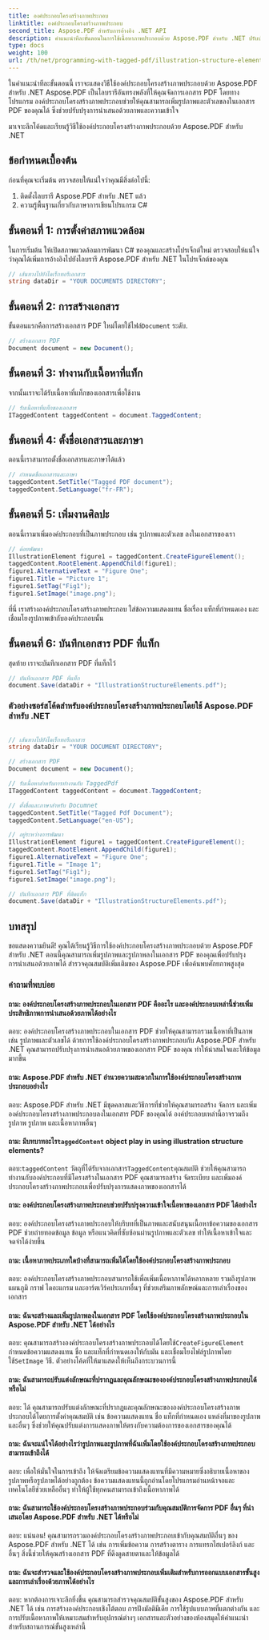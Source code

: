 ```yaml
---
title: องค์ประกอบโครงสร้างภาพประกอบ
linktitle: องค์ประกอบโครงสร้างภาพประกอบ
second_title: Aspose.PDF สำหรับการอ้างอิง .NET API
description: คำแนะนำทีละขั้นตอนในการใช้เนื้อหาภาพประกอบด้วย Aspose.PDF สำหรับ .NET ปรับปรุงการนำเสนอ PDF ของคุณด้วยรูปภาพ
type: docs
weight: 100
url: /th/net/programming-with-tagged-pdf/illustration-structure-elements/
---
```

ในคำแนะนำทีละขั้นตอนนี้ เราจะแสดงวิธีใช้องค์ประกอบโครงสร้างภาพประกอบด้วย Aspose.PDF สำหรับ .NET Aspose.PDF เป็นไลบรารีอันทรงพลังที่ให้คุณจัดการเอกสาร PDF โดยทางโปรแกรม องค์ประกอบโครงสร้างภาพประกอบช่วยให้คุณสามารถเพิ่มรูปภาพและตัวเลขลงในเอกสาร PDF ของคุณได้ ซึ่งช่วยปรับปรุงการนำเสนอด้วยภาพและความเข้าใจ

มาเจาะลึกโค้ดและเรียนรู้วิธีใช้องค์ประกอบโครงสร้างภาพประกอบด้วย Aspose.PDF สำหรับ .NET

## ข้อกำหนดเบื้องต้น

ก่อนที่คุณจะเริ่มต้น ตรวจสอบให้แน่ใจว่าคุณมีสิ่งต่อไปนี้:

1. ติดตั้งไลบรารี Aspose.PDF สำหรับ .NET แล้ว
2. ความรู้พื้นฐานเกี่ยวกับภาษาการเขียนโปรแกรม C#

## ขั้นตอนที่ 1: การตั้งค่าสภาพแวดล้อม

ในการเริ่มต้น ให้เปิดสภาพแวดล้อมการพัฒนา C# ของคุณและสร้างโปรเจ็กต์ใหม่ ตรวจสอบให้แน่ใจว่าคุณได้เพิ่มการอ้างอิงไปยังไลบรารี Aspose.PDF สำหรับ .NET ในโปรเจ็กต์ของคุณ

```csharp
// เส้นทางไปยังไดเร็กทอรีเอกสาร
string dataDir = "YOUR DOCUMENTS DIRECTORY";
```

## ขั้นตอนที่ 2: การสร้างเอกสาร

 ขั้นตอนแรกคือการสร้างเอกสาร PDF ใหม่โดยใช้ไฟล์`Document` ระดับ.

```csharp
// สร้างเอกสาร PDF
Document document = new Document();
```

## ขั้นตอนที่ 3: ทำงานกับเนื้อหาที่แท็ก

จากนั้นเราจะได้รับเนื้อหาที่แท็กของเอกสารเพื่อใช้งาน

```csharp
// รับเนื้อหาที่แท็กของเอกสาร
ITaggedContent taggedContent = document.TaggedContent;
```

## ขั้นตอนที่ 4: ตั้งชื่อเอกสารและภาษา

ตอนนี้เราสามารถตั้งชื่อเอกสารและภาษาได้แล้ว

```csharp
// กำหนดชื่อเอกสารและภาษา
taggedContent.SetTitle("Tagged PDF document");
taggedContent.SetLanguage("fr-FR");
```

## ขั้นตอนที่ 5: เพิ่มงานศิลปะ

ตอนนี้เรามาเพิ่มองค์ประกอบที่เป็นภาพประกอบ เช่น รูปภาพและตัวเลข ลงในเอกสารของเรา

```csharp
// ด้อยพัฒนา
IllustrationElement figure1 = taggedContent.CreateFigureElement();
taggedContent.RootElement.AppendChild(figure1);
figure1.AlternativeText = "Figure One";
figure1.Title = "Picture 1";
figure1.SetTag("Fig1");
figure1.SetImage("image.png");
```

ที่นี่ เราสร้างองค์ประกอบโครงสร้างภาพประกอบ ใส่ข้อความแสดงแทน ชื่อเรื่อง แท็กที่กำหนดเอง และเชื่อมโยงรูปภาพเข้ากับองค์ประกอบนั้น

## ขั้นตอนที่ 6: บันทึกเอกสาร PDF ที่แท็ก

สุดท้าย เราจะบันทึกเอกสาร PDF ที่แท็กไว้

```csharp
// บันทึกเอกสาร PDF ที่แท็ก
document.Save(dataDir + "IllustrationStructureElements.pdf");
```

### ตัวอย่างซอร์สโค้ดสำหรับองค์ประกอบโครงสร้างภาพประกอบโดยใช้ Aspose.PDF สำหรับ .NET 
```csharp

// เส้นทางไปยังไดเร็กทอรีเอกสาร
string dataDir = "YOUR DOCUMENT DIRECTORY";

// สร้างเอกสาร PDF
Document document = new Document();

// รับเนื้อหาสำหรับการทำงานกับ TaggedPdf
ITaggedContent taggedContent = document.TaggedContent;

// ตั้งชื่อและภาษาสำหรับ Documnet
taggedContent.SetTitle("Tagged Pdf Document");
taggedContent.SetLanguage("en-US");

// อยู่ระหว่างการพัฒนา
IllustrationElement figure1 = taggedContent.CreateFigureElement();
taggedContent.RootElement.AppendChild(figure1);
figure1.AlternativeText = "Figure One";
figure1.Title = "Image 1";
figure1.SetTag("Fig1");
figure1.SetImage("image.png");

// บันทึกเอกสาร PDF ที่ติดแท็ก
document.Save(dataDir + "IllustrationStructureElements.pdf");

```

## บทสรุป

ขอแสดงความยินดี! คุณได้เรียนรู้วิธีการใช้องค์ประกอบโครงสร้างภาพประกอบด้วย Aspose.PDF สำหรับ .NET ตอนนี้คุณสามารถเพิ่มรูปภาพและรูปภาพลงในเอกสาร PDF ของคุณเพื่อปรับปรุงการนำเสนอด้วยภาพได้ สำรวจคุณสมบัติเพิ่มเติมของ Aspose.PDF เพื่อค้นพบศักยภาพสูงสุด

### คำถามที่พบบ่อย

#### ถาม: องค์ประกอบโครงสร้างภาพประกอบในเอกสาร PDF คืออะไร และองค์ประกอบเหล่านี้ช่วยเพิ่มประสิทธิภาพการนำเสนอด้วยภาพได้อย่างไร

ตอบ: องค์ประกอบโครงสร้างภาพประกอบในเอกสาร PDF ช่วยให้คุณสามารถรวมเนื้อหาที่เป็นภาพ เช่น รูปภาพและตัวเลขได้ ด้วยการใช้องค์ประกอบโครงสร้างภาพประกอบกับ Aspose.PDF สำหรับ .NET คุณสามารถปรับปรุงการนำเสนอด้วยภาพของเอกสาร PDF ของคุณ ทำให้น่าสนใจและให้ข้อมูลมากขึ้น

#### ถาม: Aspose.PDF สำหรับ .NET อำนวยความสะดวกในการใช้องค์ประกอบโครงสร้างภาพประกอบอย่างไร

ตอบ: Aspose.PDF สำหรับ .NET มีชุดคลาสและวิธีการที่ช่วยให้คุณสามารถสร้าง จัดการ และเพิ่มองค์ประกอบโครงสร้างภาพประกอบลงในเอกสาร PDF ของคุณได้ องค์ประกอบเหล่านี้อาจรวมถึงรูปภาพ รูปภาพ และเนื้อหาภาพอื่นๆ

####  ถาม: มีบทบาทอะไร`taggedContent` object play in using illustration structure elements?

 ตอบ:`taggedContent` วัตถุที่ได้รับจากเอกสาร`TaggedContent`คุณสมบัติ ช่วยให้คุณสามารถทำงานกับองค์ประกอบที่มีโครงสร้างในเอกสาร PDF คุณสามารถสร้าง จัดระเบียบ และเพิ่มองค์ประกอบโครงสร้างภาพประกอบเพื่อปรับปรุงการแสดงภาพของเอกสารได้

#### ถาม: องค์ประกอบโครงสร้างภาพประกอบช่วยปรับปรุงความเข้าใจเนื้อหาของเอกสาร PDF ได้อย่างไร

ตอบ: องค์ประกอบโครงสร้างภาพประกอบให้บริบทที่เป็นภาพและสนับสนุนเนื้อหาข้อความของเอกสาร PDF ช่วยถ่ายทอดข้อมูล ข้อมูล หรือแนวคิดที่ซับซ้อนผ่านรูปภาพและตัวเลข ทำให้เนื้อหาเข้าใจและจดจำได้ง่ายขึ้น

#### ถาม: เนื้อหาภาพประเภทใดบ้างที่สามารถเพิ่มได้โดยใช้องค์ประกอบโครงสร้างภาพประกอบ

ตอบ: องค์ประกอบโครงสร้างภาพประกอบสามารถใช้เพื่อเพิ่มเนื้อหาภาพได้หลากหลาย รวมถึงรูปภาพ แผนภูมิ กราฟ ไดอะแกรม และอาร์ตเวิร์คประเภทอื่นๆ ที่ช่วยเสริมภาพลักษณ์และการเล่าเรื่องของเอกสาร

#### ถาม: ฉันจะสร้างและเพิ่มรูปภาพลงในเอกสาร PDF โดยใช้องค์ประกอบโครงสร้างภาพประกอบใน Aspose.PDF สำหรับ .NET ได้อย่างไร

ตอบ: คุณสามารถสร้างองค์ประกอบโครงสร้างภาพประกอบได้โดยใช้`CreateFigureElement` กำหนดข้อความแสดงแทน ชื่อ และแท็กที่กำหนดเองให้กับมัน และเชื่อมโยงไฟล์รูปภาพโดยใช้`SetImage` วิธี. ตัวอย่างโค้ดที่ให้มาแสดงให้เห็นถึงกระบวนการนี้

#### ถาม: ฉันสามารถปรับแต่งลักษณะที่ปรากฏและคุณลักษณะขององค์ประกอบโครงสร้างภาพประกอบได้หรือไม่

ตอบ: ได้ คุณสามารถปรับแต่งลักษณะที่ปรากฏและคุณลักษณะขององค์ประกอบโครงสร้างภาพประกอบได้โดยการตั้งค่าคุณสมบัติ เช่น ข้อความแสดงแทน ชื่อ แท็กที่กำหนดเอง แหล่งที่มาของรูปภาพ และอื่นๆ ซึ่งช่วยให้คุณปรับแต่งการแสดงภาพให้ตรงกับความต้องการของเอกสารของคุณได้

#### ถาม: ฉันจะแน่ใจได้อย่างไรว่ารูปภาพและรูปภาพที่ฉันเพิ่มโดยใช้องค์ประกอบโครงสร้างภาพประกอบสามารถเข้าถึงได้

ตอบ: เพื่อให้มั่นใจในการเข้าถึง ให้จัดเตรียมข้อความแสดงแทนที่มีความหมายซึ่งอธิบายเนื้อหาของรูปภาพหรือรูปภาพได้อย่างถูกต้อง ข้อความแสดงแทนนี้ถูกอ่านโดยโปรแกรมอ่านหน้าจอและเทคโนโลยีช่วยเหลืออื่นๆ ทำให้ผู้ใช้ทุกคนสามารถเข้าถึงเนื้อหาภาพได้

#### ถาม: ฉันสามารถใช้องค์ประกอบโครงสร้างภาพประกอบร่วมกับคุณสมบัติการจัดการ PDF อื่นๆ ที่นำเสนอโดย Aspose.PDF สำหรับ .NET ได้หรือไม่

ตอบ: แน่นอน! คุณสามารถรวมองค์ประกอบโครงสร้างภาพประกอบเข้ากับคุณสมบัติอื่นๆ ของ Aspose.PDF สำหรับ .NET ได้ เช่น การเพิ่มข้อความ การสร้างตาราง การแทรกไฮเปอร์ลิงก์ และอื่นๆ สิ่งนี้ช่วยให้คุณสร้างเอกสาร PDF ที่ดึงดูดสายตาและให้ข้อมูลได้

#### ถาม: ฉันจะสำรวจและใช้องค์ประกอบโครงสร้างภาพประกอบเพิ่มเติมสำหรับการออกแบบเอกสารขั้นสูงและการเล่าเรื่องด้วยภาพได้อย่างไร

ตอบ: หากต้องการเจาะลึกยิ่งขึ้น คุณสามารถสำรวจคุณสมบัติขั้นสูงของ Aspose.PDF สำหรับ .NET ได้ เช่น การสร้างองค์ประกอบเชิงโต้ตอบ การฝังมัลติมีเดีย การใช้รูปแบบภาพที่แตกต่างกัน และการปรับเนื้อหาภาพให้เหมาะสมสำหรับอุปกรณ์ต่างๆ เอกสารและตัวอย่างของห้องสมุดให้คำแนะนำสำหรับสถานการณ์ขั้นสูงเหล่านี้